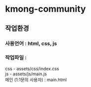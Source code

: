 # kmong-community
## 작업환경 

### 사용언어 : html, css, js

### 작업파일 : 
css - assets/css/index.css <br>
js - assets/js/main.js<br>
메인 (1:1문의 사용자) : main.html
